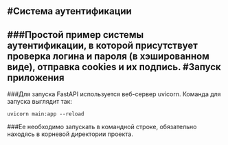 #Система аутентификации
---
###Простой пример системы аутентификации, в которой присутствует проверка логина и пароля (в хэшированном виде), отправка cookies и их подпись.
#Запуск приложения
---
###Для запуска FastAPI используется веб-сервер uvicorn. Команда для запуска выглядит так:
```
uvicorn main:app --reload 
```
###Ее необходимо запускать в командной строке, обязательно находясь в корневой директории проекта.
